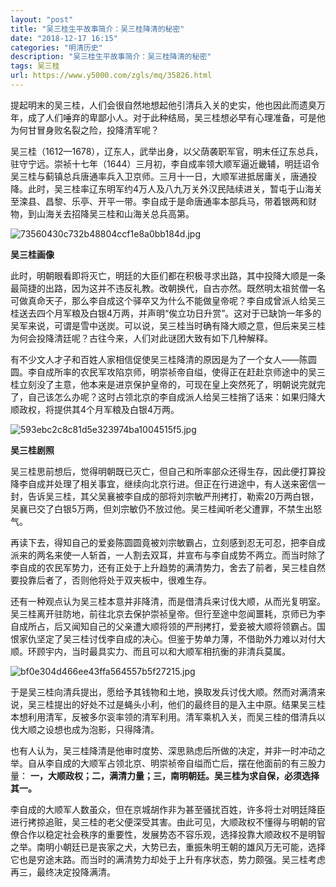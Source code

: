 ```yaml
---
layout: "post"
title: "吴三桂生平故事简介：吴三桂降清的秘密"
date: "2018-12-17 16:15"
categories: "明清历史"
description: "吴三桂生平故事简介：吴三桂降清的秘密"
tags: 吴三桂
url: https://www.y5000.com/zgls/mq/35826.html
---
```






提起明末的吴三桂，人们会很自然地想起他引清兵入关的史实，他也因此而遗臭万年，成了人们唾弃的卑鄙小人。对于此种结局，吴三桂想必早有心理准备，可是他为何甘冒身败名裂之险，投降清军呢？

吴三桂（1612—1678），辽东人，武举出身，以父荫袭职军官，明末任辽东总兵，驻守宁远。崇祯十七年（1644）三月初，李自成率领大顺军逼近畿辅，明廷诏令吴三桂与蓟镇总兵唐通率兵入卫京师。三月十一日，大顺军进抵居庸关，唐通投降。此时，吴三桂率辽东明军约4万人及八九万关外汉民陆续进关，暂屯于山海关至滦县、昌黎、乐亭、开平一带。李自成于是命唐通率本部兵马，带着银两和财物，到山海关去招降吴三桂和山海关总兵高第。

![73560430c732b48804ccf1e8a0bb184d.jpg](https://img.y5000.com/uploads/allimg/181026/73560430c732b48804ccf1e8a0bb184d.jpg)

 **吴三桂画像**

此时，明朝眼看即将灭亡，明廷的大臣们都在积极寻求出路，其中投降大顺是一条最简捷的出路，因为这并不违反礼教。改朝换代，自古亦然。既然明太祖贫僧一名可做真命天子，那么李自成这个驿卒又为什么不能做皇帝呢？李自成曾派人给吴三桂送去四个月军粮及白银4万两，并声明“俟立功日升赏”。这对于已缺饷一年多的吴军来说，可谓是雪中送炭。可以说，吴三桂当时确有降大顺之意，但后来吴三桂为何会投降清廷呢？古往今来，人们对此谜团大致有如下几种解释。

有不少文人才子和百姓人家相信促使吴三桂降清的原因是为了一个女人——陈圆圆。李自成所率的农民军攻陷京师，明崇祯帝自缢，使得正在赶赴京师途中的吴三桂立刻没了主意，他本来是进京保护皇帝的，可现在皇上突然死了，明朝说完就完了，自己该怎么办呢？这时占领北京的李自成派人给吴三桂捎了话来：如果归降大顺政权，将提供其4个月军粮及白银4万两。

![593ebc2c8c81d5e323974ba1004515f5.jpg](https://img.y5000.com/uploads/allimg/181026/593ebc2c8c81d5e323974ba1004515f5.jpg)

 **吴三桂剧照**

吴三桂思前想后，觉得明朝既已灭亡，但自己和所率部众还得生存，因此便打算投降李自成并处理了相关事宜，继续向北京行进。但正在行进途中，有人送来密信一封，告诉吴三桂，其父吴襄被李自成的部将刘宗敏严刑拷打，勒索20万两白银，吴襄已交了白银5万两，但刘宗敏仍不放过他。吴三桂闻听老父遭罪，不禁生出怒气。

再读下去，得知自己的爱妾陈圆圆竟被刘宗敏霸占，立刻感到忍无可忍，把李自成派来的两名来使一人斩首，一人割去双耳，并宣布与李自成势不两立。而当时除了李自成的农民军势力，还有正处于上升趋势的满清势力，舍去了前者，吴三桂自然要投靠后者了，否则他将处于双夹板中，很难生存。

还有一种观点认为吴三桂本意并非降清，而是借清兵来讨伐大顺，从而光复明室。吴三桂离开驻防地，前往北京去保护崇祯皇帝。但行至途中忽闻噩耗，京师已为李自成所占，后又闻知自己的父亲遭大顺将领的严刑拷打，爱妾被大顺将领霸占。国恨家仇坚定了吴三桂讨伐李自成的决心。但鉴于势单力薄，不借助外力难以对付大顺。环顾宇内，当时最具实力、而且可以和大顺军相抗衡的非清兵莫属。

![bf0e304d466ee43ffa564557b5f27215.jpg](https://img.y5000.com/uploads/allimg/181026/bf0e304d466ee43ffa564557b5f27215.jpg)

于是吴三桂向清兵提出，愿给予其钱物和土地，换取发兵讨伐大顺。然而对满清来说，吴三桂提出的好处不过是蝇头小利，他们的最终目的是入主中原。结果吴三桂本想利用清军，反被多尔衮率领的清军利用。清军乘机入关，而吴三桂的借清兵以伐大顺之设想也成为泡影，只得降清。

也有人认为，吴三桂降清是他审时度势、深思熟虑后所做的决定，并非一时冲动之举。自从李自成的大顺军占领北京、明崇祯帝自缢而亡后，摆在他面前的有三股力量：
**一，大顺政权；二，满清力量；三，南明朝廷。吴三桂为求自保，必须选择其一。**

李自成的大顺军人数虽众，但在京城胡作非为甚至骚扰百姓，许多将士对明廷降臣进行拷掠追赃，吴三桂的老父便深受其害。由此可见，大顺政权不懂得与明朝的官僚合作以稳定社会秩序的重要性，发展势态不容乐观，选择投靠大顺政权不是明智之举。南明小朝廷已是丧家之犬，大势已去，重振朱明王朝的雄风万无可能，选择它也是穷途末路。而当时的满清势力却处于上升有序状态，势力颇强。吴三桂考虑再三，最终决定投降满清。

  
